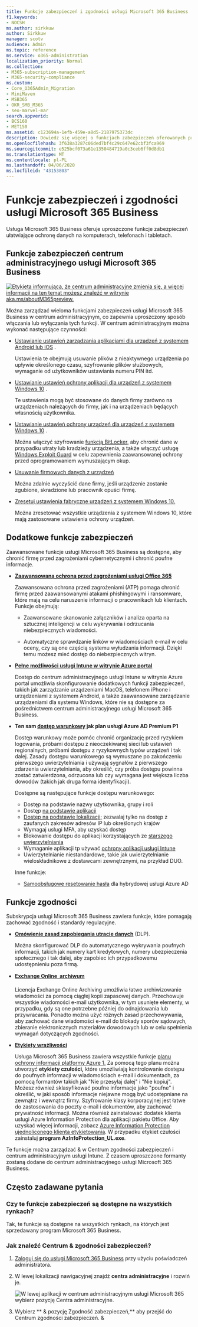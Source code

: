 ```yaml
---
title: Funkcje zabezpieczeń i zgodności usługi Microsoft 365 Business
f1.keywords:
- NOCSH
ms.author: sirkkuw
author: Sirkkuw
manager: scotv
audience: Admin
ms.topic: reference
ms.service: o365-administration
localization_priority: Normal
ms.collection:
- M365-subscription-management
- M365-security-compliance
ms.custom:
- Core_O365Admin_Migration
- MiniMaven
- MSB365
- OKR_SMB_M365
- seo-marvel-mar
search.appverid:
- BCS160
- MET150
ms.assetid: c123694a-1efb-459e-a8d5-2187975373dc
description: Dowiedz się więcej o funkcjach zabezpieczeń oferowanych przez usługę Microsoft 365 Business, które pomagają chronić dane na komputerach, telefonach i tabletach.
ms.openlocfilehash: 3f638a3287c06ded7bf4c29c647e62cbf3fca969
ms.sourcegitcommit: e525bcf073a61e1350484719a0c3ceb6ff0d8db1
ms.translationtype: MT
ms.contentlocale: pl-PL
ms.lasthandoff: 04/06/2020
ms.locfileid: "43153803"
---
```

# <a name="microsoft-365-business-security-and-compliance-features"></a>Funkcje zabezpieczeń i zgodności usługi Microsoft 365 Business

Usługa Microsoft 365 Business oferuje uproszczone funkcje zabezpieczeń ułatwiające ochronę danych na komputerach, telefonach i tabletach.
    
## <a name="microsoft-365-business-admin-center-security-features"></a>Funkcje zabezpieczeń centrum administracyjnego usługi Microsoft 365 Business

[![Etykieta informująca, że centrum administracyjne zmienia się, a więcej informacji na ten temat możesz znaleźć w witrynie aka.ms/aboutM365preview.](../media/m365admincenterchanging.png)](https://docs.microsoft.com/office365/admin/microsoft-365-admin-center-preview)

Można zarządzać wieloma funkcjami zabezpieczeń usługi Microsoft 365 Business w centrum administracyjnym, co zapewnia uproszczony sposób włączania lub wyłączania tych funkcji. W centrum administracyjnym można wykonać następujące czynności:
  
- [Ustawianie ustawień zarządzania aplikacjami dla urządzeń z systemem Android lub iOS](app-protection-settings-for-android-and-ios.md) . 
    
    Ustawienia te obejmują usuwanie plików z nieaktywnego urządzenia po upływie określonego czasu, szyfrowanie plików służbowych, wymaganie od użytkowników ustawiania numeru PIN itd.
    
- [Ustawianie ustawień ochrony aplikacji dla urządzeń z systemem Windows 10](protection-settings-for-windows-10-devices.md) . 
    
    Te ustawienia mogą być stosowane do danych firmy zarówno na urządzeniach należących do firmy, jak i na urządzeniach będących własnością użytkownika.
    
- [Ustawianie ustawień ochrony urządzeń dla urządzeń z systemem Windows 10](protection-settings-for-windows-10-pcs.md) . 
    
    Można włączyć szyfrowanie [funkcją BitLocker,](https://go.microsoft.com/fwlink/p/?linkid=871405) aby chronić dane w przypadku utraty lub kradzieży urządzenia, a także włączyć usługę [Windows Exploit Guard](https://docs.microsoft.com/windows/security/threat-protection/microsoft-defender-atp/enable-exploit-protection) w celu zapewnienia zaawansowanej ochrony przed oprogramowaniem wymuszającym okup. 
    
- [Usuwanie firmowych danych z urządzeń](remove-company-data.md)
    
    Można zdalnie wyczyścić dane firmy, jeśli urządzenie zostanie zgubione, skradzione lub pracownik opuści firmę.
    
- [Zresetuj ustawienia fabryczne urządzeń z systemem Windows 10.](reset-devices-to-factory-settings.md) 
    
    Można zresetować wszystkie urządzenia z systemem Windows 10, które mają zastosowane ustawienia ochrony urządzeń.
    
## <a name="additional-security-features"></a>Dodatkowe funkcje zabezpieczeń 

Zaawansowane funkcje usługi Microsoft 365 Business są dostępne, aby chronić firmę przed zagrożeniami cybernetycznymi i chronić poufne informacje.
  
- **[Zaawansowana ochrona przed zagrożeniami usługi Office 365](https://support.office.com/article/e100fe7c-f2a1-4b7d-9e08-622330b83653)**
    
    Zaawansowana ochrona przed zagrożeniami (ATP) pomaga chronić firmę przed zaawansowanymi atakami phishingowymi i ransomware, które mają na celu naruszenie informacji o pracownikach lub klientach. Funkcje obejmują:
    
  - Zaawansowane skanowanie załączników i analiza oparta na sztucznej inteligencji w celu wykrywania i odrzucania niebezpiecznych wiadomości.
    
  - Automatyczne sprawdzanie linków w wiadomościach e-mail w celu oceny, czy są one częścią systemu wyłudzania informacji. Dzięki temu możesz mieć dostęp do niebezpiecznych witryn.

- **[Pełne możliwości usługi Intune w witrynie Azure portal](https://go.microsoft.com/fwlink/p/?linkid=871403)**
    
    Dostęp do centrum administracyjnego usługi Intune w witrynie Azure portal umożliwia skonfigurowanie dodatkowych funkcji zabezpieczeń, takich jak zarządzanie urządzeniami MacOS, telefonem iPhone i urządzeniami z systemem Android, a także zaawansowane zarządzanie urządzeniami dla systemu Windows, które nie są dostępne za pośrednictwem centrum administracyjnego usługi Microsoft 365 Business.
- **Ten sam [dostęp warunkowy](https://docs.microsoft.com/azure/active-directory/conditional-access/overview) jak plan usługi Azure AD Premium P1**


    Dostęp warunkowy może pomóc chronić organizację przed ryzykiem logowania, próbami dostępu z nieoczekiwanej sieci lub ustawień regionalnych, próbami dostępu z ryzykownych typów urządzeń i tak dalej. Zasady dostępu warunkowego są wymuszane po zakończeniu pierwszego uwierzytelniania i używają sygnałów z pierwszego zdarzenia uwierzytelniania, aby określić, czy próba dostępu powinna zostać zatwierdzona, odrzucona lub czy wymagana jest większa liczba dowodów (takich jak druga forma identyfikacji).

    Dostępne są następujące funkcje dostępu warunkowego:

    - Dostęp na podstawie nazwy użytkownika, grupy i roli
    - Dostęp [na podstawie aplikacji](https://docs.microsoft.com/azure/active-directory/conditional-access/app-based-conditional-access) 
    - [Dostęp na podstawie lokalizacji;](https://docs.microsoft.com/azure/active-directory/authentication/howto-registration-mfa-sspr-combined#conditional-access-policies-for-combined-registration)  zezwalaj tylko na dostęp z zaufanych zakresów adresów IP lub określonych krajów 
    - Wymagaj usługi MFA, aby uzyskać dostęp
    - Blokowanie dostępu do aplikacji korzystających ze [starszego uwierzytelniania](https://docs.microsoft.com/azure/active-directory/conditional-access/block-legacy-authentication)
    - Wymaganie aplikacji tp używać [ochrony aplikacji usługi Intune](https://docs.microsoft.com/azure/active-directory/conditional-access/app-protection-based-conditional-access)
    - Uwierzytelnianie niestandardowe, takie jak uwierzytelnianie wieloskładnikowe z dostawcami zewnętrznymi, na przykład DUO.
   
    Inne funkcje:
    - [Samoobsługowe resetowanie hasła](https://docs.microsoft.com/azure/active-directory/authentication/concept-sspr-customization) dla hybrydowej usługi Azure AD
    
## <a name="compliance-features"></a>Funkcje zgodności

Subskrypcja usługi Microsoft 365 Business zawiera funkcje, które pomagają zachować zgodność i standardy regulacyjne.

- **[Omówienie zasad zapobiegania utracie danych](https://support.office.com/article/1966b2a7-d1e2-4d92-ab61-42efbb137f5e)** (DLP). 
    
    Można skonfigurować DLP do automatycznego wykrywania poufnych informacji, takich jak numery kart kredytowych, numery ubezpieczenia społecznego i tak dalej, aby zapobiec ich przypadkowemu udostępnieniu poza firmą.
    
- **[Exchange Online  archiwum](https://products.office.com/exchange/microsoft-exchange-online-archiving-email)**
    
    Licencja Exchange Online Archiving umożliwia łatwe archiwizowanie wiadomości za pomocą ciągłej kopii zapasowej danych. Przechowuje wszystkie wiadomości e-mail użytkownika, w tym usunięte elementy, w przypadku, gdy są one potrzebne później do odnajdowania lub przywracania. Ponadto można użyć różnych zasad przechowywania, aby zachować dane wiadomości e-mail do blokady sporów sądowych, zbieranie elektronicznych materiałów dowodowych lub w celu spełnienia wymagań dotyczących zgodności.
    
- **[Etykiety wrażliwości](https://docs.microsoft.com/microsoft-365/compliance/sensitivity-labels)**

   Usługa Microsoft 365 Business zawiera wszystkie funkcje [planu ochrony informacji platformy Azure 1.](https://go.microsoft.com/fwlink/p/?linkid=871407) Za pomocą tego planu można utworzyć **etykiety czułości,** które umożliwiają kontrolowanie dostępu do poufnych informacji w wiadomościach e-mail i dokumentach, za pomocą formantów takich jak "Nie przesyłaj dalej" i "Nie kopiuj". Możesz również sklasyfikować poufne informacje jako "poufne" i określić, w jaki sposób informacje niejawne mogą być udostępniane na zewnątrz i wewnątrz firmy. Szyfrowanie klasy korporacyjnej jest łatwe do zastosowania do poczty e-mail i dokumentów, aby zachować prywatność informacji. Można również zainstalować dodatek klienta usługi Azure Information Protection dla aplikacji pakietu Office. Aby uzyskać więcej informacji, zobacz [Azure Information Protection ujednoliconego klienta etykietowania](https://docs.microsoft.com/azure/information-protection/rms-client/unifiedlabelingclient-version-release-history). W przypadku etykiet czułości zainstaluj **program AzInfoProtection_UL.exe**.

Te funkcje można zarządzać &amp; w Centrum zgodności zabezpieczeń i centrum administracyjnym usługi Intune. Z czasem uproszczone formanty zostaną dodane do centrum administracyjnego usługi Microsoft 365 Business.
  
    
## <a name="faq"></a>Często zadawane pytania

 ### <a name="are-these-security-features-available-in-all-markets"></a>Czy te funkcje zabezpieczeń są dostępne na wszystkich rynkach?
  
Tak, te funkcje są dostępne na wszystkich rynkach, na których jest sprzedawany program Microsoft 365 Business.
  
### <a name="how-do-i-find-the-security-amp-compliance-center"></a>Jak znaleźć Centrum &amp; zgodności zabezpieczeń?
  
1. [Zaloguj się do usługi Microsoft 365 Business](https://portal.microsoft.com/) przy użyciu poświadczeń administratora. 
    
2. W lewej lokalizacji nawigacyjnej znajdź **centra administracyjne** i rozwiń je. 
    
    ![W lewej aplikacji w centrum administracyjnym usługi Microsoft 365 wybierz pozycję Centra administracyjne.](../media/fa4484f8-c637-45fd-a7bd-bdb3abfd6c03.png)
  
3. Wybierz ** &amp; pozycję Zgodność zabezpieczeń,** aby przejść do Centrum zgodności zabezpieczeń. &amp;
